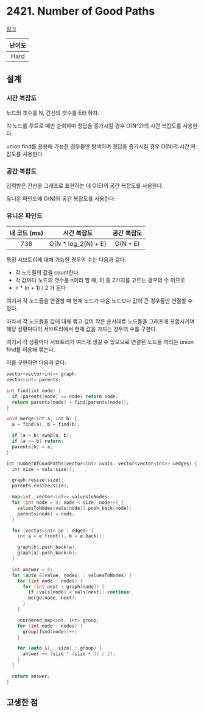 # 2421. Number of Good Paths

[링크](https://leetcode.com/problems/number-of-good-paths/)

| 난이도 |
| :----: |
|  Hard  |

## 설계

### 시간 복잡도

노드의 갯수를 N, 간선의 갯수를 E라 하자.

각 노드를 루트로 매번 순회하며 정답을 증가시킬 경우 O(N^2)의 시간 복잡도를 사용한다.

union find를 응용해 가능한 경우들만 탐색하며 정답을 증가시킬 경우 O(N)의 시간 복잡도를 사용한다.

### 공간 복잡도

입력받은 간선을 그래프로 표현하는 데 O(E)의 공간 복잡도를 사용한다.

유니온 파인드에 O(N)의 공간 복잡도를 사용한다.

### 유니온 파인드

| 내 코드 (ms) |     시간 복잡도      | 공간 복잡도 |
| :----------: | :------------------: | :---------: |
|     738      | O(N \* log_2(N) + E) |  O(N + E)   |

특정 서브트리에 대해 가능한 경우의 수는 다음과 같다.

- 각 노드들의 값을 count한다.
- 각 값마다 노드의 갯수를 n이라 할 때, 이 중 2가지를 고르는 경우의 수 이므로
- n \* (n + 1) / 2 가 된다

여기서 각 노드들을 연결할 때 현재 노드가 다음 노드보다 값이 큰 경우들만 연결할 수 있다.

따라서 각 노드들을 값에 대해 묶고 값이 작은 순서대로 노드들을 그래프에 포함시키며 해당 상황마다의 서브트리에서 현재 값을 가지는 경우의 수를 구한다.

여기서 각 상황마다 서브트리가 여러개 생길 수 있으므로 연결된 노드들 끼리는 union find를 이용해 묶는다.

이를 구현하면 다음과 같다.

```cpp
vector<vector<int>> graph;
vector<int> parents;

int find(int node) {
  if (parents[node] == node) return node;
  return parents[node] = find(parents[node]);
}

void merge(int a, int b) {
  a = find(a), b = find(b);

  if (a > b) swap(a, b);
  if (a == b) return;
  parents[b] = a;
}

int numberOfGoodPaths(vector<int> &vals, vector<vector<int>> &edges) {
  int size = vals.size();

  graph.resize(size);
  parents.resize(size);

  map<int, vector<int>> valuesToNodes;
  for (int node = 0; node < size; node++) {
    valuesToNodes[vals[node]].push_back(node);
    parents[node] = node;
  }

  for (vector<int> &e : edges) {
    int a = e.front(), b = e.back();

    graph[b].push_back(a);
    graph[a].push_back(b);
  }

  int answer = 0;
  for (auto &[value, nodes] : valuesToNodes) {
    for (int node : nodes) {
      for (int next : graph[node]) {
        if (vals[node] < vals[next]) continue;
        merge(node, next);
      }
    }

    unordered_map<int, int> group;
    for (int node : nodes) {
      group[find(node)]++;
    }

    for (auto &[_, size] : group) {
      answer += (size * (size + 1) / 2);
    }
  }

  return answer;
}
```

## 고생한 점

